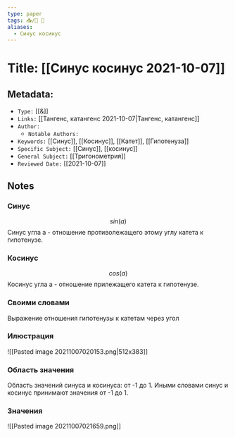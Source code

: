 ```yaml
---
type: paper
tags: 📥️/📜️ 🔢
aliases:
  - Синус косинус
---
```




# Title: **[[Синус косинус 2021-10-07]]**


## Metadata:

- `Type:` [[&]]
- `Links:` [[Тангенс, катангенс 2021-10-07|Тангенс, катангенс]]
- `Author:` 
	- `Notable Authors:` 
- `Keywords:` [[Синус]], [[Косинус]], [[Катет]], [[Гипотенуза]]
- `Specific Subject:` [[Синус]], [[косинус]]
- `General Subject:` [[Тригонометрия]]
- `Reviewed Date:` [[2021-10-07]]

## Notes

### Синус
$$sin(a)$$ 
Синус угла a - отношение противолежащего этому углу катета к гипотенузе.

### Косинус
$$cos(a)$$ 
Косинус угла a - отношение прилежащего катета к гипотенузе. 

### Своими словами
Выражение отношения гипотенузы к катетам через угол

### Илюстрация
![[Pasted image 20211007020153.png|512x383]]

### Область значения
Область значений синуса и косинуса: от -1 до 1. Иными словами синус и косинус принимают значения от -1 до 1.

### Значения
![[Pasted image 20211007021659.png]]